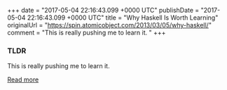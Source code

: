 +++
date = "2017-05-04 22:16:43.099 +0000 UTC"
publishDate = "2017-05-04 22:16:43.099 +0000 UTC"
title = "Why Haskell Is Worth Learning"
originalUrl = "https://spin.atomicobject.com/2013/03/05/why-haskell/"
comment = "This is really pushing me to learn it. "
+++

### TLDR

This is really pushing me to learn it.

[Read more](https://spin.atomicobject.com/2013/03/05/why-haskell/)
